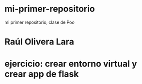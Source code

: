 # mi-primer-repositorio
mi primer repositorio, clase de Poo
# Raúl Olivera Lara 
# ejercicio: crear entorno virtual y crear app de flask
